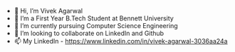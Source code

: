 - 👋 Hi, I’m Vivek Agarwal
- 👀 I’m a First Year B.Tech Student at Bennett University
- 🌱 I’m currently pursuing Computer Science Engineering
- 💞️ I’m looking to collaborate on LinkedIn and Github
- 📫 My LinkedIn - https://www.linkedin.com/in/vivek-agarwal-3036aa24a

<!---
VivekAgarwal31/VivekAgarwal31 is a ✨ special ✨ repository because its `README.md` (this file) appears on your GitHub profile.
You can click the Preview link to take a look at your changes.
--->
